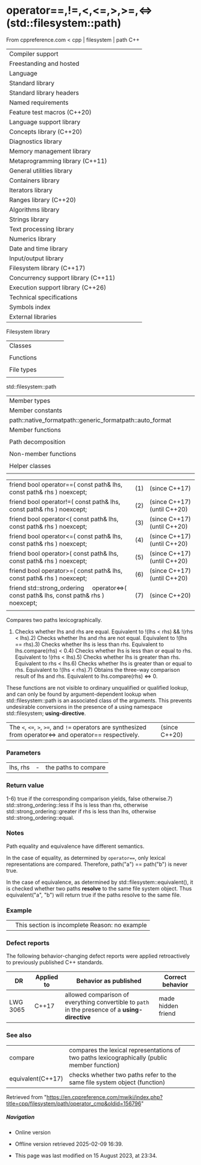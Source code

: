 # operator==,!=,<,<=,>,>=,<=>(std::filesystem::path)

From cppreference.com
< cpp‎ | filesystem‎ | path
C++

|  |  |  |  |  |
| --- | --- | --- | --- | --- |
| Compiler support | | | | |
| Freestanding and hosted | | | | |
| Language | | | | |
| Standard library | | | | |
| Standard library headers | | | | |
| Named requirements | | | | |
| Feature test macros (C++20) | | | | |
| Language support library | | | | |
| Concepts library (C++20) | | | | |
| Diagnostics library | | | | |
| Memory management library | | | | |
| Metaprogramming library (C++11) | | | | |
| General utilities library | | | | |
| Containers library | | | | |
| Iterators library | | | | |
| Ranges library (C++20) | | | | |
| Algorithms library | | | | |
| Strings library | | | | |
| Text processing library | | | | |
| Numerics library | | | | |
| Date and time library | | | | |
| Input/output library | | | | |
| Filesystem library (C++17) | | | | |
| Concurrency support library (C++11) | | | | |
| Execution support library (C++26) | | | | |
| Technical specifications | | | | |
| Symbols index | | | | |
| External libraries | | | | |

Filesystem library

|  |  |  |  |  |
| --- | --- | --- | --- | --- |
| Classes | | | | |
| |  |  |  |  |  | | --- | --- | --- | --- | --- | | filesystem::path | | | | | | filesystem::filesystem_error | | | | | | filesystem::directory_entry | | | | | | filesystem::directory_iterator | | | | | | filesystem::recursive_directory_iterator | | | | | | filesystem::file_status | | | | | | filesystem::space_info | | | | | | |  |  |  |  |  | | --- | --- | --- | --- | --- | | filesystem::file_type | | | | | | filesystem::file_time_type | | | | | | filesystem::perms | | | | | | filesystem::perm_options | | | | | | filesystem::copy_options | | | | | | filesystem::directory_options | | | | | |
| Functions | | | | |
| |  |  |  |  |  | | --- | --- | --- | --- | --- | | filesystem::absolute | | | | | | filesystem::canonicalfilesystem::weakly_canonical | | | | | | filesystem::relativefilesystem::proximate | | | | | | filesystem::copy | | | | | | filesystem::copy_file | | | | | | filesystem::copy_symlink | | | | | | filesystem::create_directory filesystem::create_directories | | | | | | filesystem::create_hard_link | | | | | | filesystem::create_symlink filesystem::create_directory_symlink | | | | | | filesystem::current_path | | | | | | filesystem::temp_directory_path | | | | | | |  |  |  |  |  | | --- | --- | --- | --- | --- | | filesystem::exists | | | | | | filesystem::equivalent | | | | | | filesystem::file_size | | | | | | filesystem::hard_link_count | | | | | | filesystem::last_write_time | | | | | | filesystem::permissions | | | | | | filesystem::read_symlink | | | | | | filesystem::remove filesystem::remove_all | | | | | | filesystem::rename | | | | | | filesystem::resize_file | | | | | | filesystem::space | | | | | | filesystem::status filesystem::symlink_status | | | | | |
| File types | | | | |
| |  |  |  |  |  | | --- | --- | --- | --- | --- | | filesystem::is_block_file | | | | | | filesystem::is_character_file | | | | | | filesystem::is_directory | | | | | | filesystem::is_empty | | | | | | filesystem::status_known | | | | | | |  |  |  |  |  | | --- | --- | --- | --- | --- | | filesystem::is_fifo | | | | | | filesystem::is_other | | | | | | filesystem::is_regular_file | | | | | | filesystem::is_socket | | | | | | filesystem::is_symlink | | | | | |

std::filesystem::path

|  |  |  |  |  |
| --- | --- | --- | --- | --- |
| Member types | | | | |
| Member constants | | | | |
| path::native_formatpath::generic_formatpath::auto_format | | | | |
| Member functions | | | | |
| |  |  |  |  |  | | --- | --- | --- | --- | --- | | path::path | | | | | | path::~path | | | | | | path::operator= | | | | | | path::assign | | | | | | path::appendpath::operator/= | | | | | | path::concatpath::operator+= | | | | | | path::clear | | | | | | path::make_preferred | | | | | | path::remove_filename | | | | | | path::replace_filename | | | | | | path::replace_extension | | | | | | path::swap | | | | | | path::compare | | | | | | path::beginpath::end | | | | | | |  |  |  |  |  | | --- | --- | --- | --- | --- | | path::c_strpath::nativepath::operator string_type | | | | | | path::stringpath::u8stringpath::u16stringpath::u32stringpath::wstring | | | | | | path::generic_stringpath::generic_u8stringpath::generic_u16stringpath::generic_u32stringpath::generic_wstring | | | | | | path::lexically_normalpath::lexically_relativepath::lexically_proximate | | | | | |  | | | | | |
| Path decomposition | | | | |
| |  |  |  |  |  | | --- | --- | --- | --- | --- | | path::root_name | | | | | | path::root_directory | | | | | | path::root_path | | | | | | path::relative_path | | | | | | path::parent_path | | | | | | path::filename | | | | | | path::stem | | | | | | path::extension | | | | | | path::empty | | | | | |  | | | | | | |  |  |  |  |  | | --- | --- | --- | --- | --- | | path::has_root_pathpath::has_root_namepath::has_root_directorypath::has_relative_pathpath::has_parent_pathpath::has_filenamepath::has_stempath::has_extension | | | | | | path::is_absolutepath::is_relative | | | | | |
| Non-member functions | | | | |
| |  |  |  |  |  | | --- | --- | --- | --- | --- | | ****operator==operator!=operator<operator<=operator>operator>=operator<=>****(until C++20)(until C++20)(until C++20)(until C++20)(until C++20)(C++20) | | | | | | |  |  |  |  |  | | --- | --- | --- | --- | --- | | operator/ | | | | | | operator<<operator>> | | | | | | swap(std::filesystem::path) | | | | | | hash_value | | | | | | u8path | | | | | |
| Helper classes | | | | |
| |  |  |  |  |  | | --- | --- | --- | --- | --- | | hash<std::filesystem::path> | | | | | | |  |  |  |  |  | | --- | --- | --- | --- | --- | | formatter<std::filesystem::path>(C++26) | | | | | |

|  |  |  |
| --- | --- | --- |
| friend bool operator==( const path& lhs, const path& rhs ) noexcept; | (1) | (since C++17) |
| friend bool operator!=( const path& lhs, const path& rhs ) noexcept; | (2) | (since C++17)  (until C++20) |
| friend bool operator<( const path& lhs, const path& rhs ) noexcept; | (3) | (since C++17)  (until C++20) |
| friend bool operator<=( const path& lhs, const path& rhs ) noexcept; | (4) | (since C++17)  (until C++20) |
| friend bool operator>( const path& lhs, const path& rhs ) noexcept; | (5) | (since C++17)  (until C++20) |
| friend bool operator>=( const path& lhs, const path& rhs ) noexcept; | (6) | (since C++17)  (until C++20) |
| friend std::strong_ordering      operator<=>( const path& lhs, const path& rhs ) noexcept; | (7) | (since C++20) |
|  |  |  |

Compares two paths lexicographically.

1) Checks whether lhs and rhs are equal. Equivalent to !(lhs < rhs) && !(rhs < lhs).2) Checks whether lhs and rhs are not equal. Equivalent to !(lhs == rhs).3) Checks whether lhs is less than rhs. Equivalent to lhs.compare(rhs) < 0.4) Checks whether lhs is less than or equal to rhs. Equivalent to !(rhs < lhs).5) Checks whether lhs is greater than rhs. Equivalent to rhs < lhs.6) Checks whether lhs is greater than or equal to rhs. Equivalent to !(lhs < rhs).7) Obtains the three-way comparison result of lhs and rhs. Equivalent to lhs.compare(rhs) <=> 0.

These functions are not visible to ordinary unqualified or qualified lookup, and can only be found by argument-dependent lookup when std::filesystem::path is an associated class of the arguments. This prevents undesirable conversions in the presence of a using namespace std::filesystem; **using-directive**.

|  |  |
| --- | --- |
| The `<`, `<=`, `>`, `>=`, and `!=` operators are synthesized from operator<=> and operator== respectively. | (since C++20) |

### Parameters

|  |  |  |
| --- | --- | --- |
| lhs, rhs | - | the paths to compare |

### Return value

1-6) true if the corresponding comparison yields, false otherwise.7) std::strong_ordering::less if lhs is less than rhs, otherwise std::strong_ordering::greater if rhs is less than lhs, otherwise std::strong_ordering::equal.

### Notes

Path equality and equivalence have different semantics.

In the case of equality, as determined by `operator==`, only lexical representations are compared. Therefore, path("a") == path("b") is never true.

In the case of equivalence, as determined by std::filesystem::equivalent(), it is checked whether two paths **resolve** to the same file system object. Thus equivalent("a", "b") will return true if the paths resolve to the same file.

### Example

|  |  |
| --- | --- |
|  | This section is incomplete Reason: no example |

### Defect reports

The following behavior-changing defect reports were applied retroactively to previously published C++ standards.

| DR | Applied to | Behavior as published | Correct behavior |
| --- | --- | --- | --- |
| LWG 3065 | C++17 | allowed comparison of everything convertible to `path` in the presence of a **using-directive** | made hidden friend |

### See also

|  |  |
| --- | --- |
| compare | compares the lexical representations of two paths lexicographically   (public member function) |
| equivalent(C++17) | checks whether two paths refer to the same file system object   (function) |

Retrieved from "<https://en.cppreference.com/mwiki/index.php?title=cpp/filesystem/path/operator_cmp&oldid=156796>"

##### Navigation

- Online version
- Offline version retrieved 2025-02-09 16:39.

- This page was last modified on 15 August 2023, at 23:34.